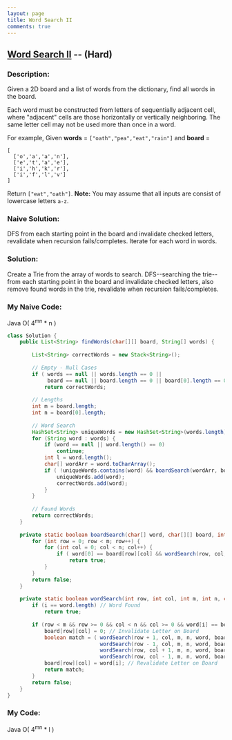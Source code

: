 ```yaml
---
layout: page
title: Word Search II
comments: true
---
```


## [Word Search II](https://leetcode.com/problems/word-search-ii/description/) -- (Hard)

### Description:
Given a 2D board and a list of words from the dictionary, find all words in the board.

Each word must be constructed from letters of sequentially adjacent cell, where "adjacent" cells are those horizontally or vertically neighboring. The same letter cell may not be used more than once in a word.

For example,
Given **words** = ```["oath","pea","eat","rain"]``` and **board** =
```
[
  ['o','a','a','n'],
  ['e','t','a','e'],
  ['i','h','k','r'],
  ['i','f','l','v']
]
```
Return ```["eat","oath"]```.
**Note:**
You may assume that all inputs are consist of lowercase letters ```a-z```.
  
### Naive Solution:
DFS from each starting point in the board and invalidate checked letters, revalidate when recursion fails/completes. Iterate for each word in words.

### Solution:
Create a Trie from the array of words to search. DFS--searching the trie--from each starting point in the board and invalidate checked letters, also remove found words in the trie, revalidate when recursion fails/completes.

### My Naive Code:  
Java  O( 4<sup>mn</sup> * n )  
```java
class Solution {
    public List<String> findWords(char[][] board, String[] words) {
        
        List<String> correctWords = new Stack<String>();
        
        // Empty - Null Cases
        if ( words == null || words.length == 0 || 
             board == null || board.length == 0 || board[0].length == 0 )
            return correctWords;
        
        // Lengths
        int m = board.length;
        int n = board[0].length;
        
        // Word Search
        HashSet<String> uniqueWords = new HashSet<String>(words.length);
        for (String word : words) {
            if (word == null || word.length() == 0)
                continue;
            int l = word.length();
            char[] wordArr = word.toCharArray();
            if ( !uniqueWords.contains(word) && boardSearch(wordArr, board, m, n) ) {
                uniqueWords.add(word);
                correctWords.add(word);
            }
        }
        
        // Found Words
        return correctWords;
    }
    
    private static boolean boardSearch(char[] word, char[][] board, int m, int n) {
        for (int row = 0; row < m; row++) {
            for (int col = 0; col < n; col++) {
                if ( word[0] == board[row][col] && wordSearch(row, col, m, n, word, board, 0) )
                    return true;
            }
        }
        return false;
    }
    
    private static boolean wordSearch(int row, int col, int m, int n, char[] word, char[][] board, int i)     {
        if (i == word.length) // Word Found
            return true;
        
        if (row < m && row >= 0 && col < n && col >= 0 && word[i] == board[row][col]) {
            board[row][col] = 0; // Invalidate Letter on Board
            boolean match = ( wordSearch(row + 1, col, m, n, word, board, i + 1) || // Right
                              wordSearch(row - 1, col, m, n, word, board, i + 1) || // Left
                              wordSearch(row, col + 1, m, n, word, board, i + 1) || // Down
                              wordSearch(row, col - 1, m, n, word, board, i + 1) ); // Up
            board[row][col] = word[i]; // Revalidate Letter on Board
            return match;
        }
        return false;
    }
}
```

### My Code:  
Java  O( 4<sup>mn</sup> * l )  
```java

```

